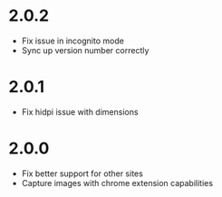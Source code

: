 # 2.0.2

- Fix issue in incognito mode 
- Sync up version number correctly

# 2.0.1

- Fix hidpi issue with dimensions

# 2.0.0

- Fix better support for other sites
- Capture images with chrome extension capabilities